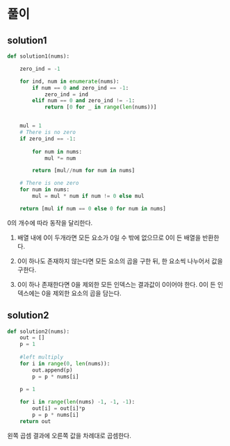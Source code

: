 # 풀이

## solution1

```python
def solution1(nums):

    zero_ind = -1

    for ind, num in enumerate(nums):
        if num == 0 and zero_ind == -1:
            zero_ind = ind
        elif num == 0 and zero_ind != -1:
            return [0 for _ in range(len(nums))]


    mul = 1
    # There is no zero
    if zero_ind == -1:
        
        for num in nums:
            mul *= num

        return [mul//num for num in nums]

    # There is one zero
    for num in nums:
        mul = mul * num if num != 0 else mul

    return [mul if num == 0 else 0 for num in nums]
```

0의 개수에 따라 동작을 달리한다.
1. 배열 내에 0이 두개라면 모든 요소가 0일 수 밖에 없으므로 0이 든 배열을 반환한다.

2. 0이 하나도 존재하지 않는다면 모든 요소의 곱을 구한 뒤, 한 요소씩 나누어서 값을 구한다.

3. 0이 하나 존재한다면 0을 제외한 모든 인덱스는 결과값이 0이어야 한다. 0이 든 인덱스에는 0을 제외한 요소의 곱을 담는다.

## solution2

```python
def solution2(nums):
    out = []
    p = 1
    
    #left multiply
    for i in range(0, len(nums)):
        out.append(p)
        p = p * nums[i]
    
    p = 1

    for i in range(len(nums) -1, -1, -1):
        out[i] = out[i]*p
        p = p * nums[i]
    return out
```
왼쪽 곱셈 결과에 오른쪽 값을 차례대로 곱셈한다.